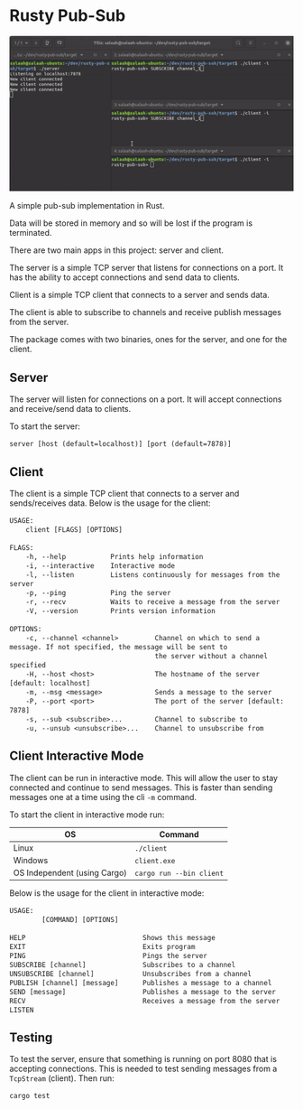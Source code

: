 # Rusty Pub-Sub

![Example](example/example.gif)

A simple pub-sub implementation in Rust.

Data will be stored in memory and so will be lost if the program is terminated.

There are two main apps in this project: server and client.

The server is a simple TCP server that listens for connections on a port. It has the ability to accept connections and send data to clients.

Client is a simple TCP client that connects to a server and sends data.

The client is able to subscribe to channels and receive publish messages from the server.

The package comes with two binaries, ones for the server, and one for the client.

## Server
The server will listen for connections on a port. It will accept connections and receive/send data to clients.

To start the server:
```
server [host (default=localhost)] [port (default=7878)]
```

## Client
The client is a simple TCP client that connects to a server and sends/receives data.
Below is the usage for the client:

```
USAGE:
    client [FLAGS] [OPTIONS]

FLAGS:
    -h, --help           Prints help information
    -i, --interactive    Interactive mode
    -l, --listen         Listens continuously for messages from the server
    -p, --ping           Ping the server
    -r, --recv           Waits to receive a message from the server
    -V, --version        Prints version information

OPTIONS:
    -c, --channel <channel>         Channel on which to send a message. If not specified, the message will be sent to
                                    the server without a channel specified
    -H, --host <host>               The hostname of the server [default: localhost]
    -m, --msg <message>             Sends a message to the server
    -P, --port <port>               The port of the server [default: 7878]
    -s, --sub <subscribe>...        Channel to subscribe to
    -u, --unsub <unsubscribe>...    Channel to unsubscribe from
```

## Client Interactive Mode
The client can be run in interactive mode. This will allow the user to stay connected and continue to send messages. This is faster than sending messages one at a time using the cli `-m` command.

To start the client in interactive mode run:

| OS | Command |
| --- | -- |
| Linux | `./client` |
| Windows | `client.exe` |
| OS Independent (using Cargo) | `cargo run --bin client` |

Below is the usage for the client in interactive mode:
```
USAGE:
        [COMMAND] [OPTIONS]

HELP                             Shows this message
EXIT                             Exits program
PING                             Pings the server
SUBSCRIBE [channel]              Subscribes to a channel
UNSUBSCRIBE [channel]            Unsubscribes from a channel
PUBLISH [channel] [message]      Publishes a message to a channel
SEND [message]                   Publishes a message to the server
RECV                             Receives a message from the server
LISTEN
```

## Testing
To test the server, ensure that something is running on port 8080 that is accepting connections. This is needed to test sending messages from a `TcpStream` (client).
Then run:
```
cargo test
```

